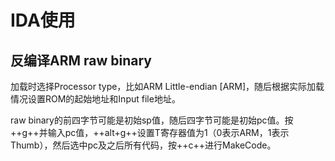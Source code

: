 # IDA使用

## 反编译ARM raw binary

加载时选择Processor type，比如ARM Little-endian [ARM]，随后根据实际加载情况设置ROM的起始地址和Input file地址。

raw binary的前四字节可能是初始sp值，随后四字节可能是初始pc值。按++g++并输入pc值，++alt+g++设置T寄存器值为1（0表示ARM，1表示Thumb），然后选中pc及之后所有代码，按++c++进行MakeCode。
